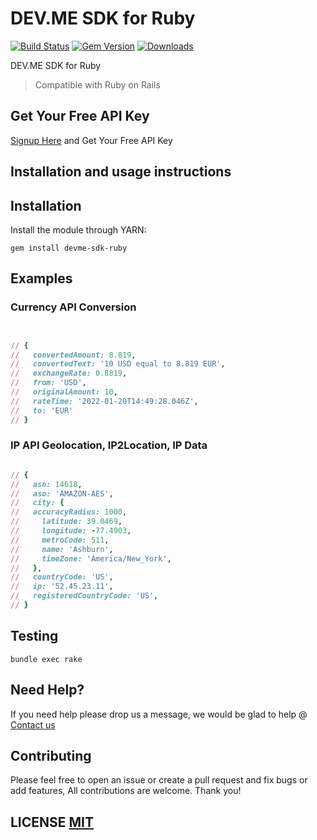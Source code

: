 # DEV.ME SDK for Ruby
[![Build Status](https://github.com/devmehq/devme-sdk-ruby/actions/workflows/ci.yml/badge.svg)](https://github.com/devmehq/devme-sdk-ruby/actions/workflows/ci.yml)
[![Gem Version](https://img.shields.io/gem/v/devme-sdk-ruby)](https://rubygems.org/gems/devme-sdk-ruby)
[![Downloads](https://img.shields.io/gem/dt/devme-sdk-ruby)](https://rubygems.org/gems/devme-sdk-ruby)

DEV.ME SDK for Ruby

> Compatible with Ruby on Rails

## Get Your Free API Key
[Signup Here](https://dev.me/signup) and Get Your Free API Key

## Installation and usage instructions

## Installation
Install the module through YARN:
```yarn
gem install devme-sdk-ruby
```

## Examples

### Currency API Conversion
```ruby


// {
//   convertedAmount: 8.819,
//   convertedText: '10 USD equal to 8.819 EUR',
//   exchangeRate: 0.8819,
//   from: 'USD',
//   originalAmount: 10,
//   rateTime: '2022-01-20T14:49:28.046Z',
//   to: 'EUR'
// }
```

### IP API Geolocation, IP2Location, IP Data
```ruby

// {
//   asn: 14618,
//   aso: 'AMAZON-AES',
//   city: {
//   accuracyRadius: 1000,
//     latitude: 39.0469,
//     longitude: -77.4903,
//     metroCode: 511,
//     name: 'Ashburn',
//     timeZone: 'America/New_York',
//   },
//   countryCode: 'US',
//   ip: '52.45.23.11',
//   registeredCountryCode: 'US',
// }

```

## Testing
```shell
bundle exec rake
```

## Need Help?
If you need help please drop us a message, we would be glad to help @ [Contact us](http://dev.me/contact-us)


## Contributing
Please feel free to open an issue or create a pull request and fix bugs or add features, All contributions are welcome. Thank you!

## LICENSE [MIT](LICENSE.md)
